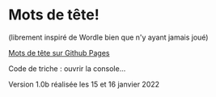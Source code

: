 # Mots de tête!  
(librement inspiré de Wordle bien que n'y ayant jamais joué)

[Mots de tête sur Github Pages](https://evefevrier.github.io/wordle/)

Code de triche : ouvrir la console...

Version 1.0b réalisée les 15 et 16 janvier 2022
